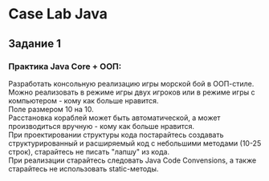 # Case Lab Java
## Задание 1
### Практика Java Core + ООП:

Разработать консольную реализацию игры морской бой в ООП-стиле. </br>
Можно реализовать в режиме игры двух игроков или в режиме игры с компьютером - кому как больше нравится. </br>
Поле размером 10 на 10. </br>
Расстановка кораблей может быть автоматической, а может производиться вручную - кому как больше нравится. </br>
При проектировании структуры кода постарайтесь создавать структурированный и расширяемый код с небольшими методами (10-25 строк), старайтесь не писать "лапшу" из кода. </br>
При реализации старайтесь следовать Java Code Convensions, а также старайтесь не использовать static-методы.



